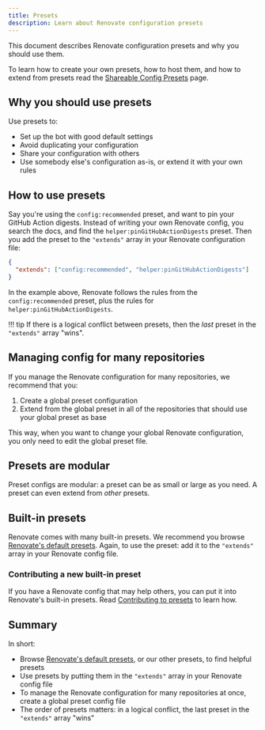 ```yaml
---
title: Presets
description: Learn about Renovate configuration presets
---
```


This document describes Renovate configuration presets and why you should use them.

To learn how to create your own presets, how to host them, and how to extend from presets read the [Shareable Config Presets](../config-presets.md) page.

## Why you should use presets

Use presets to:

- Set up the bot with good default settings
- Avoid duplicating your configuration
- Share your configuration with others
- Use somebody else's configuration as-is, or extend it with your own rules

## How to use presets

Say you're using the `config:recommended` preset, and want to pin your GitHub Action digests.
Instead of writing your own Renovate config, you search the docs, and find the `helper:pinGitHubActionDigests` preset.
Then you add the preset to the `"extends"` array in your Renovate configuration file:

```json
{
  "extends": ["config:recommended", "helper:pinGitHubActionDigests"]
}
```

In the example above, Renovate follows the rules from the `config:recommended` preset, plus the rules for `helper:pinGitHubActionDigests`.

<!-- prettier-ignore -->
!!! tip
    If there is a logical conflict between presets, then the _last_ preset in the `"extends"` array "wins".

## Managing config for many repositories

If you manage the Renovate configuration for many repositories, we recommend that you:

1. Create a global preset configuration
1. Extend from the global preset in all of the repositories that should use your global preset as base

This way, when you want to change your global Renovate configuration, you only need to edit the global preset file.

## Presets are modular

Preset configs are modular: a preset can be as small or large as you need.
A preset can even extend from _other_ presets.

## Built-in presets

Renovate comes with many built-in presets.
We recommend you browse [Renovate's default presets](../presets-default.md).
Again, to use the preset: add it to the `"extends"` array in your Renovate config file.

### Contributing a new built-in preset

If you have a Renovate config that may help others, you can put it into Renovate's built-in presets.
Read [Contributing to presets](../config-presets.md#contributing-to-presets) to learn how.

## Summary

In short:

- Browse [Renovate's default presets](../presets-default.md), or our other presets, to find helpful presets
- Use presets by putting them in the `"extends"` array in your Renovate config file
- To manage the Renovate configuration for many repositories at once, create a global preset config file
- The order of presets matters: in a logical conflict, the last preset in the `"extends"` array "wins"
